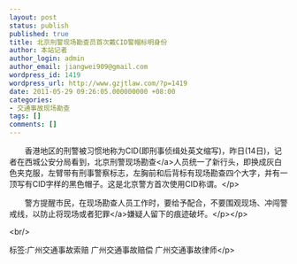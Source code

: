 ```yaml
---
layout: post
status: publish
published: true
title: 北京刑警现场勘查员首次戴CID警帽标明身份
author: 本站记者
author_login: admin
author_email: jiangwei909@gmail.com
wordpress_id: 1419
wordpress_url: http://www.gzjtlaw.com/?p=1419
date: 2011-05-29 09:26:05.000000000 +08:00
categories:
- 交通事故现场勘查
tags: []
comments: []
---
```

<p><p>　　香港地区的刑警被习惯地称为CID(即刑事侦缉处英文缩写)，昨日(14日)，记者在西城公安分局看到，北京刑警<a>现场勘查<&#47;a>人员统一了新行头，即换成灰白色夹克服，左臂带有刑事警察标志，左胸前和后背标有现场勘查四个大字，并有一顶写有CID字样的黑色帽子。这是北京警方首次使用CID称谓。<&#47;p><p>　　警方提醒市民，在现场勘查人员工作时，要给予配合，不要围观现场、冲闯警戒线，以防止将现场或者<a>犯罪<&#47;a>嫌疑人留下的痕迹破坏。<&#47;p><&#47;p><br&#47;><p>标签:广州交通事故索赔 广州交通事故赔偿 广州交通事故律师<&#47;p>
